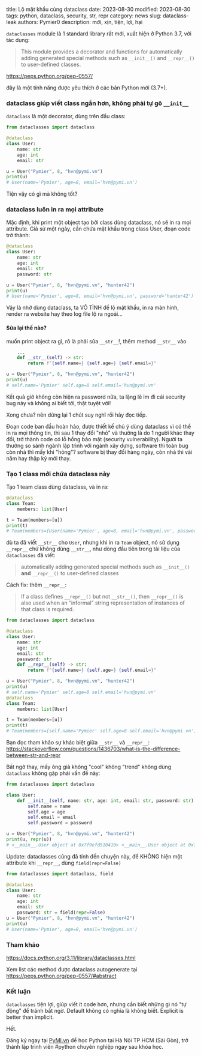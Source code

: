 title: Lộ mật khẩu cùng dataclass
date: 2023-08-30
modified: 2023-08-30
tags: python, dataclass, security, str, repr
category: news
slug: dataclass-leak
authors: Pymier0
description: mới, xịn, tiện, lợi, hại

`dataclasses` module là 1 standard library rất mới, xuất hiện ở Python 3.7, với tác dụng:

> This module provides a decorator and functions for automatically adding generated special methods such as `__init__()` and `__repr__()` to user-defined classes.

<https://peps.python.org/pep-0557/>

đây là một tính năng được yêu thích ở các bản Python mới (3.7+).

### dataclass giúp viết class ngắn hơn, không phải tự gõ `__init__`
`dataclass` là một decorator, dùng trên đầu class:

```py
from dataclasses import dataclass

@dataclass
class User:
    name: str
    age: int
    email: str

u = User("Pymier", 8, "hvn@pymi.vn")
print(u)
# User(name='Pymier', age=8, email='hvn@pymi.vn')
```

Tiện vậy có gì mà không tốt?
### dataclass luôn in ra mọi attribute
Mặc định, khi print một object tạo bởi class dùng dataclass, nó sẽ in ra mọi attribute.
Giả sử một ngày, cần chứa mật khẩu trong class User, đoạn code trở thành:

```py
@dataclass
class User:
    name: str
    age: int
    email: str
    password: str

u = User("Pymier", 8, "hvn@pymi.vn", "hunter42")
print(u)
# User(name='Pymier', age=8, email='hvn@pymi.vn', password='hunter42')
```

Vậy là nhờ dùng dataclass, ta VÔ TÌNH để lộ mật khẩu, in ra màn hình, render ra website hay theo log file lộ ra ngoài...

#### Sửa lại thế nào?
muốn print object ra gì, rõ là phải sửa `__str__`!, thêm method `__str__` vào

```py
    ...
    def __str__(self) -> str:
        return f"{self.name=} {self.age=} {self.email=}"

u = User("Pymier", 8, "hvn@pymi.vn", "hunter42")
print(u)
# self.name='Pymier' self.age=8 self.email='hvn@pymi.vn'
```
Kết quả giờ không còn hiện ra password nữa, ta lặng lẽ ỉm đi cái security bug này và không ai biết tới, thật tuyệt vời!

Xong chưa? nên dừng lại 1 chút suy nghĩ rồi hãy đọc tiếp.

Đoạn code ban đầu hoàn hảo, được thiết kế chủ ý dùng dataclass vì có thể in ra mọi thông tin, thì sau 1 thay đổi "nhỏ" và thường là do 1 người khác thay đổi, trở thành code có lỗ hổng bảo mật (security vulnerability).
Người ta thường so sánh ngành lập trình với ngành xây dựng, software thì toàn bug còn nhà thì mấy khi "hỏng"? software bị thay đổi hàng ngày, còn nhà thì vài năm hay thập kỷ mới thay.

### Tạo 1 class mới chứa dataclass này
Tạo 1 team class dùng dataclass, và in ra:

```py
@dataclass
class Team:
    members: list[User]

t = Team(members=[u])
print(t)
# Team(members=[User(name='Pymier', age=8, email='hvn@pymi.vn', password='hunter42')])
```
dù ta đã viết `__str__` cho `User`, nhưng khi in ra `Team` object, nó sử dụng `__repr__` chứ không dùng `__str__`, như dòng đầu tiên trong tài liệu của `dataclasses` đã viết:

>  automatically adding generated special methods such as `__init__()` **and** `__repr__()` to user-defined classes

Cách fix: thêm `__repr__`:

> If a class defines `__repr__()` but not `__str__()`, then `__repr__()` is also used when an “informal” string representation of instances of that class is required.

```py
from dataclasses import dataclass

@dataclass
class User:
    name: str
    age: int
    email: str
    password: str
    def __repr__(self) -> str:
        return f"{self.name=} {self.age=} {self.email=}"

u = User("Pymier", 8, "hvn@pymi.vn", "hunter42")
print(u)
# self.name='Pymier' self.age=8 self.email='hvn@pymi.vn'
@dataclass
class Team:
    members: list[User]

t = Team(members=[u])
print(t)
# Team(members=[self.name='Pymier' self.age=8 self.email='hvn@pymi.vn'])
```

Bạn đọc tham khảo sự khác biệt giữa `__str__` và `__repr__`: <https://stackoverflow.com/questions/1436703/what-is-the-difference-between-str-and-repr>

Bất ngờ thay, mấy ông già không "cool" không "trend" không dùng `dataclass` không gặp phải vấn đề này:

```py
from dataclasses import dataclass

class User:
    def __init__(self, name: str, age: int, email: str, password: str):
        self.name = name
        self.age = age
        self.email = email
        self.password = password

u = User("Pymier", 8, "hvn@pymi.vn", "hunter42")
print(u, repr(u))
# <__main__.User object at 0x7f9efd510410> <__main__.User object at 0x7f9efd510410>
```

Update: dataclasses cũng đã tính đến chuyện này, để KHÔNG hiện một attribute khi `__repr__`, dùng `field(repr=False)`

```py
from dataclasses import dataclass, field

@dataclass
class User:
    name: str
    age: int
    email: str
    password: str = field(repr=False)
u = User("Pymier", 8, "hvn@pymi.vn", "hunter42")
print(u)
# User(name='Pymier', age=8, email='hvn@pymi.vn')
```

### Tham khảo
<https://docs.python.org/3.11/library/dataclasses.html>

Xem list các method được dataclass autogenerate tại <https://peps.python.org/pep-0557/#abstract>

### Kết luận
`dataclasses` tiện lợi, giúp viết ít code hơn, nhưng cần biết những gì nó "tự động" để tránh bất ngờ.
Default không có nghĩa là không biết. Explicit is better than implicit.

Hết.

Đăng ký ngay tại [PyMI.vn](https://pymi.vn) để học Python tại Hà Nội TP HCM (Sài Gòn),
trở thành lập trình viên #python chuyên nghiệp ngay sau khóa học.

